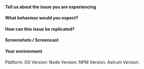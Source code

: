 #### Tell us about the issue you are experiencing


#### What behaviour would you expect?


#### How can this issue be replicated?


#### Screenshots / Screencast


#### Your environment

Platform:
OS Version:
Node Version:
NPM Version:
Astrum Version:
